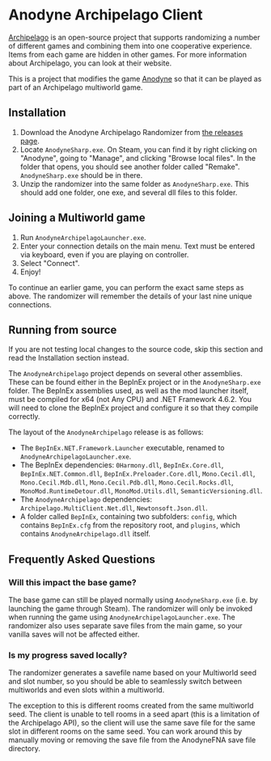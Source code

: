 # Anodyne Archipelago Client

[Archipelago](https://archipelago.gg/) is an open-source project that supports
randomizing a number of different games and combining them into one cooperative
experience. Items from each game are hidden in other games. For more information
about Archipelago, you can look at their website.

This is a project that modifies the game [Anodyne](https://www.anodynegame.com/)
so that it can be played as part of an Archipelago multiworld game.

## Installation

1. Download the Anodyne Archipelago Randomizer from
   [the releases page](https://code.fourisland.com/anodyne-archipelago/about/CHANGELOG.md).
2. Locate `AnodyneSharp.exe`. On Steam, you can find it by right clicking on
   "Anodyne", going to "Manage", and clicking "Browse local files". In the
   folder that opens, you should see another folder called "Remake".
   `AnodyneSharp.exe` should be in there.
3. Unzip the randomizer into the same folder as `AnodyneSharp.exe`. This should
   add one folder, one exe, and several dll files to this folder.

## Joining a Multiworld game

1. Run `AnodyneArchipelagoLauncher.exe`.
2. Enter your connection details on the main menu. Text must be entered via
   keyboard, even if you are playing on controller.
3. Select "Connect".
4. Enjoy!

To continue an earlier game, you can perform the exact same steps as above. The
randomizer will remember the details of your last nine unique connections.

## Running from source

If you are not testing local changes to the source code, skip this section and
read the Installation section instead.

The `AnodyneArchipelago` project depends on several other assemblies. These can
be found either in the BepInEx project or in the `AnodyneSharp.exe` folder. The
BepInEx assemblies used, as well as the mod launcher itself, must be compiled
for x64 (not Any CPU) and .NET Framework 4.6.2. You will need to clone the
BepInEx project and configure it so that they compile correctly.

The layout of the `AnodyneArchipelago` release is as follows:

- The `BepInEx.NET.Framework.Launcher` executable, renamed to
  `AnodyneArchipelagoLauncher.exe`.
- The BepInEx dependencies: `0Harmony.dll`, `BepInEx.Core.dll`,
  `BepInEx.NET.Common.dll`, `BepInEx.Preloader.Core.dll`, `Mono.Cecil.dll`,
  `Mono.Cecil.Mdb.dll`, `Mono.Cecil.Pdb.dll`, `Mono.Cecil.Rocks.dll`,
  `MonoMod.RuntimeDetour.dll`, `MonoMod.Utils.dll`, `SemanticVersioning.dll`.
- The `AnodyneArchipelago` dependencies: `Archipelago.MultiClient.Net.dll`,
  `Newtonsoft.Json.dll`.
- A folder called `BepInEx`, containing two subfolders: `config`, which contains
  `BepInEx.cfg` from the repository root, and `plugins`, which contains
  `AnodyneArchipelago.dll` itself.

## Frequently Asked Questions

### Will this impact the base game?

The base game can still be played normally using `AnodyneSharp.exe` (i.e. by
launching the game through Steam). The randomizer will only be invoked when
running the game using `AnodyneArchipelagoLauncher.exe`. The randomizer also
uses separate save files from the main game, so your vanilla saves will not be
affected either.

### Is my progress saved locally?

The randomizer generates a savefile name based on your Multiworld seed and slot
number, so you should be able to seamlessly switch between multiworlds and even
slots within a multiworld.

The exception to this is different rooms created from the same multiworld seed.
The client is unable to tell rooms in a seed apart (this is a limitation of the
Archipelago API), so the client will use the same save file for the same slot in
different rooms on the same seed. You can work around this by manually moving or
removing the save file from the AnodyneFNA save file directory.
